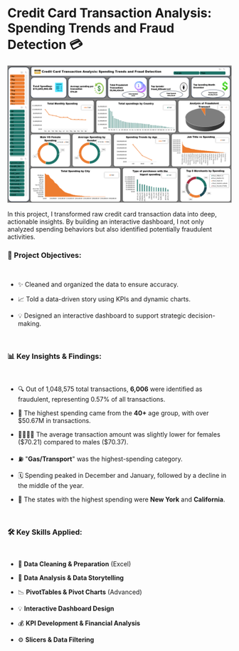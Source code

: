 
  <h1>Credit Card Transaction Analysis: Spending Trends and Fraud Detection 💳</h1>
  <img src="https://github.com/apex-analytics-solutions/Credit-Card-Transaction-Analysis-By-Excel/blob/main/Credit%20Card%20Transaction%20Analysis.png" alt="Credit Card Transaction Analysis Dashboard">

  <p>In this project, I transformed raw credit card transaction data into deep, actionable insights. By building an interactive dashboard, I not only analyzed spending behaviors but also identified potentially fraudulent activities.</p>

  <h3>🎯 Project Objectives:</h3>
  <br>
  <ul>
    <li><p>✨ Cleaned and organized the data to ensure accuracy.</p></li>
    <li><p>📈 Told a data-driven story using KPIs and dynamic charts.</p></li>
    <li><p>💡 Designed an interactive dashboard to support strategic decision-making.</p></li>
  </ul>
  
  <br>

  <h3>📊 Key Insights & Findings:</h3>
  <br>
  <ul>
    <li><p>🔍 Out of 1,048,575 total transactions, <b>6,006</b> were identified as fraudulent, representing 0.57% of all transactions.</p></li>
    <li><p>👴 The highest spending came from the <b>40+</b> age group, with over $50.67M in transactions.</p></li>
    <li><p>👩‍🦰👨‍🦰 The average transaction amount was slightly lower for females ($70.21) compared to males ($70.37).</p></li>
    <li><p>⛽ "<b>Gas/Transport</b>" was the highest-spending category.</p></li>
    <li><p>🗓️ Spending peaked in December and January, followed by a decline in the middle of the year.</p></li>
    <li><p>🗽 The states with the highest spending were <b>New York</b> and <b>California</b>.</p></li>
  </ul>

  <br>

  <h3>🛠️ Key Skills Applied:</h3>
  <br>
  <ul>
    <li><p>🧹 <b>Data Cleaning & Preparation</b> (Excel)</p></li>
    <li><p>📖 <b>Data Analysis & Data Storytelling</b></p></li>
    <li><p>📉 <b>PivotTables & Pivot Charts</b> (Advanced)</p></li>
    <li><p>💡 <b>Interactive Dashboard Design</b></p></li>
    <li><p>💰 <b>KPI Development & Financial Analysis</b></p></li>
    <li><p>⚙️ <b>Slicers & Data Filtering</b></p></li>
  </ul>
  
  <br>
